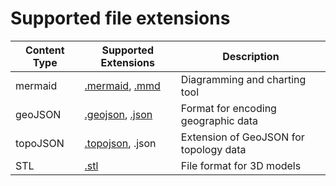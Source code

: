 # Supported file extensions

| Content Type | Supported Extensions                                                    | Description                               |
|--------------|-------------------------------------------------------------------------|-------------------------------------------|
| mermaid      | [.mermaid](./pie_chart.mermaid), [.mmd](./pie_chart.mmd)                | Diagramming and charting tool             |
| geoJSON      | [.geojson](./fictional_park.geojson), [.json](./fictional_park.json)    | Format for encoding geographic data       |
| topoJSON     | [.topojson](./fictional_park.topojson), .json                           | Extension of GeoJSON for topology data    |
| STL          | [.stl](./solid_cube.stl)                                                | File format for 3D models                 |

